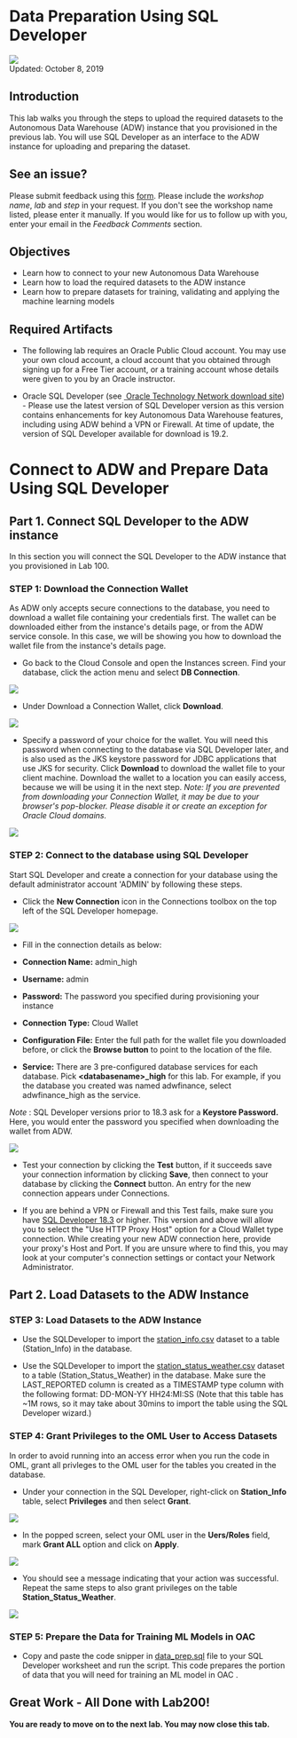 # Data Preparation Using SQL Developer

![](images/200/Picture200-lab.png)  
Updated: October 8, 2019

## Introduction

This lab walks you through the steps to upload the required datasets to the Autonomous Data Warehouse (ADW) instance that you provisioned in the previous lab. You will use SQL Developer as an interface to the ADW instance for uploading and preparing the dataset.


## See an issue?
Please submit feedback using this [form](https://apexapps.oracle.com/pls/apex/f?p=133:1:::::P1_FEEDBACK:1). Please include the *workshop name*, *lab* and *step* in your request.  If you don't see the workshop name listed, please enter it manually. If you would like for us to follow up with you, enter your email in the *Feedback Comments* section.
## Objectives
-   Learn how to connect to your new Autonomous Data Warehouse
-   Learn how to load the required datasets to the ADW instance
-   Learn how to prepare datasets for training, validating and applying the machine learning models

## Required Artifacts
-   The following lab requires an Oracle Public Cloud account. You may use your own cloud account, a cloud account that you obtained through signing up for a Free Tier account, or a training account whose details were given to you by an Oracle instructor.

-   Oracle SQL Developer (see <a href="http://www.oracle.com/technetwork/developer-tools/sql-developer/downloads/index.html" target="\_blank"> Oracle Technology Network download site</a>) - Please use the latest version of SQL Developer version as this version contains enhancements for key Autonomous Data Warehouse features, including using ADW behind a VPN or Firewall.  At time of update, the version of SQL Developer available for download is 19.2.


# Connect to ADW and Prepare Data Using SQL Developer

## Part 1. Connect SQL Developer to the ADW instance
In this section you will connect the SQL Developer to the ADW instance that you provisioned in Lab 100.


### **STEP 1: Download the Connection Wallet**
As ADW only accepts secure connections to the database, you need to download a wallet file containing your credentials first. The wallet can be downloaded either from the instance's details page, or from the ADW service console. In this case, we will be showing you how to download the wallet file from the instance's details page.

-   Go back to the Cloud Console and open the Instances screen. Find your database, click the action menu and select **DB Connection**.

![](./images/200/Picture200-34.jpeg)

-   Under Download a Connection Wallet, click **Download**.

![](./images/200/Picture200-15.jpg)

-   Specify a password of your choice for the wallet. You will need this password when connecting to the database via SQL Developer later, and is also used as the JKS keystore password for JDBC applications that use JKS for security. Click **Download** to download the wallet file to your client machine. Download the wallet to a location you can easily access, because we will be using it in the next step.
*Note: If you are prevented from downloading your Connection Wallet, it may be due to your browser's pop-blocker. Please disable it or create an exception for Oracle Cloud domains.*

![](./images/200/Picture200-16.jpg)

### **STEP 2: Connect to the database using SQL Developer**
Start SQL Developer and create a connection for your database using the default administrator account 'ADMIN' by following these steps.

-   Click the **New Connection** icon in the Connections toolbox on the top left of the SQL Developer homepage.

![](./images/200/snap0014653.jpg)

-   Fill in the connection details as below:

-   **Connection Name:** admin_high

-   **Username:** admin

-   **Password:** The password you specified during provisioning your instance

-   **Connection Type:** Cloud Wallet

-   **Configuration File:** Enter the full path for the wallet file you downloaded before, or click the **Browse button** to point to the location of the file.

-   **Service:** There are 3 pre-configured database services for each database. Pick **&lt;databasename&gt;_high** for this lab. For
example, if you the database you created was named adwfinance, select adwfinance_high as the service.

*Note* : SQL Developer versions prior to 18.3 ask for a **Keystore Password.** Here, you would enter the password you specified when downloading the wallet from ADW.

![](./images/200/Picture200-18.jpg)

-   Test your connection by clicking the **Test** button, if it succeeds save your connection information by clicking **Save**, then connect to your database by clicking the **Connect** button. An entry for the new connection appears under Connections.

-   If you are behind a VPN or Firewall and this Test fails, make sure you have <a href="https://www.oracle.com/technetwork/developer-tools/sql-developer/downloads/index.html" target="\_blank">SQL Developer 18.3</a> or higher. This version and above will allow you to select the "Use HTTP Proxy Host" option for a Cloud Wallet type connection. While creating your new ADW connection here, provide your proxy's Host and Port. If you are unsure where to find this, you may look at your computer's connection settings or contact your Network Administrator.




## Part 2. Load Datasets to the ADW Instance

### **STEP 3: Load Datasets to the ADW Instance**

-   Use the SQLDeveloper to import the [station_info.csv](./files/datasets/station_info.csv) dataset to a table (Station_Info) in the database.

-   Use the SQLDeveloper to import the [station_status_weather.csv](./files/datasets/station_status_weather.csv) dataset to a table (Station_Status_Weather) in the database. Make sure the LAST_REPORTED column is created as a TIMESTAMP type column with the following format: DD-MON-YY HH24:MI:SS (Note that this table has ~1M rows, so it may take about 30mins to import the table using the SQL Developer wizard.)



### **STEP 4: Grant Privileges to the OML User to Access Datasets**
In order to avoid running into an access error when you run the code in OML, grant all privleges to the OML user for the tables you created in the database.

-   Under your connection in the SQL Developer, right-click on **Station_Info** table, select **Privileges** and then select **Grant**.

![](./images/200/Picture200-41.png)

-   In the popped screen, select your OML user in the **Uers/Roles** field, mark **Grant ALL** option and click on **Apply**.

![](./images/200/Picture200-42.png)

-   You should see a message indicating that your action was successful. Repeat the same steps to also grant privileges on the table **Station_Status_Weather**.

![](./images/200/Picture200-43.png)



### **STEP 5: Prepare the Data for Training ML Models in OAC**

-   Copy and paste the code snipper in [data_prep.sql](./files/scripts/data_prep.sql) file to your SQL Developer worksheet and run the script. This code prepares the portion of data that you will need for training an ML model in OAC .



## Great Work - All Done with Lab200!
**You are ready to move on to the next lab. You may now close this tab.**

